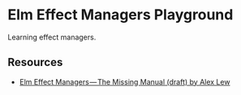 Elm Effect Managers Playground
==============================

Learning effect managers.

## Resources

  - [Elm Effect Managers — The Missing Manual (draft) by Alex Lew]( https://medium.com/@alex.lew/8e87fd14332c)
